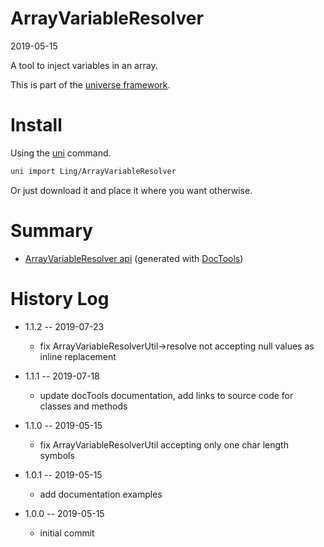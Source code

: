 ArrayVariableResolver
===========
2019-05-15



A tool to inject variables in an array.


This is part of the [universe framework](https://github.com/karayabin/universe-snapshot).


Install
==========
Using the [uni](https://github.com/lingtalfi/universe-naive-importer) command.
```bash
uni import Ling/ArrayVariableResolver
```

Or just download it and place it where you want otherwise.






Summary
===========
- [ArrayVariableResolver api](https://github.com/lingtalfi/ArrayVariableResolver/blob/master/doc/api/Ling/ArrayVariableResolver.md) (generated with [DocTools](https://github.com/lingtalfi/DocTools))






History Log
=============

- 1.1.2 -- 2019-07-23

    - fix ArrayVariableResolverUtil->resolve not accepting null values as inline replacement 
    
- 1.1.1 -- 2019-07-18

    - update docTools documentation, add links to source code for classes and methods
    
- 1.1.0 -- 2019-05-15

    - fix ArrayVariableResolverUtil accepting only one char length symbols
    
- 1.0.1 -- 2019-05-15

    - add documentation examples
    
- 1.0.0 -- 2019-05-15

    - initial commit